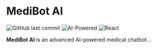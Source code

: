 # MediBot AI

![GitHub last commit](https://img.shields.io/github/last-commit/Asvix-04/Medibot-AI?style=for-the-badge&color=brightgreen)
![AI-Powered](https://img.shields.io/badge/AI%20Powered-MediBot-blueviolet?style=for-the-badge&logo=OpenAI)
![React](https://img.shields.io/badge/Built%20with-React-61DAFB?style=for-the-badge&logo=react&logoColor=black)

**MediBot AI** is an advanced AI-powered medical chatbot...
